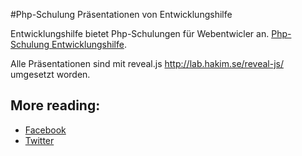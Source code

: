 #Php-Schulung Präsentationen von Entwicklungshilfe

Entwicklungshilfe bietet Php-Schulungen für Webentwicler an.
[Php-Schulung Entwicklungshilfe](http://www.entwicklungshilfe.nrw).

Alle Präsentationen sind mit reveal.js http://lab.hakim.se/reveal-js/ umgesetzt worden.


## More reading:
- [Facebook](https://www.facebook.com/entwicklungshilfe.nrw)
- [Twitter](https://twitter.com/help_for_devs)
